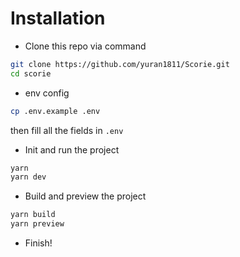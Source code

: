 # Installation

- Clone this repo via command

```bash
git clone https://github.com/yuran1811/Scorie.git
cd scorie
```

- env config

```bash
cp .env.example .env
```

then fill all the fields in `.env`

- Init and run the project

```bash
yarn
yarn dev
```

- Build and preview the project

```bash
yarn build
yarn preview
```

- Finish!
